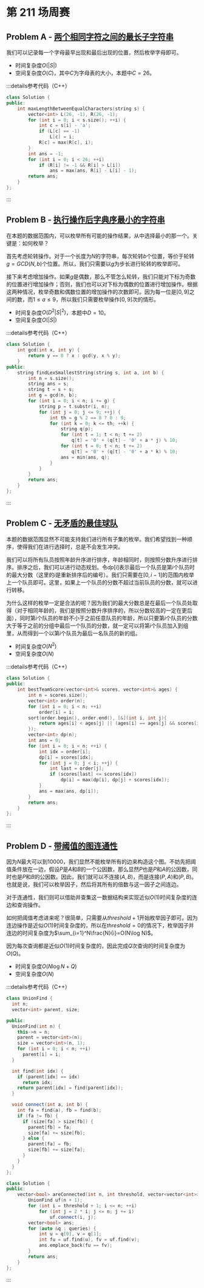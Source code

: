# 第 211 场周赛

## Problem A - [两个相同字符之间的最长子字符串](https://leetcode.cn/problems/largest-substring-between-two-equal-characters/)

我们可以记录每一个字母最早出现和最后出现的位置，然后枚举字母即可。

- 时间复杂度$O(|S|)$
- 空间复杂度$O(C)$，其中$C$为字母表的大小，本题中$C=26$。

:::details参考代码（C++）

```cpp
class Solution {
public:
    int maxLengthBetweenEqualCharacters(string s) {
        vector<int> L(26, -1), R(26, -1);
        for (int i = 0; i < s.size(); ++i) {
            int c = s[i] - 'a';
            if (L[c] == -1)
                L[c] = i;
            R[c] = max(R[c], i);
        }
        int ans = -1;
        for (int i = 0; i < 26; ++i)
            if (R[i] != -1 && R[i] > L[i])
                ans = max(ans, R[i] - L[i] - 1);
        return ans;
    }
};
```

:::

## Problem B - [执行操作后字典序最小的字符串](https://leetcode.cn/problems/lexicographically-smallest-string-after-applying-operations/)

在本题的数据范围内，可以枚举所有可能的操作结果，从中选择最小的那一个。关键是：如何枚举？

首先考虑轮转操作。对于一个长度为$N$的字符串，每次轮转$b$个位置，等价于轮转$g=GCD(N,b)$个位置。所以，我们只需要以$g$为步长进行轮转的枚举即可。

接下来考虑增加操作。如果$g$是偶数，那么不管怎么轮转，我们只能对下标为奇数的位置进行增加操作；否则，我们也可以对下标为偶数的位置进行增加操作。根据这两种情况，枚举奇数和偶数位置的增加操作的次数即可。因为每一位是$[0,9]$之间的数，而$1\leq a\leq9$，所以我们只需要枚举操作$[0,9]$次的情形。

- 时间复杂度$O(D^2|S|^2)$，本题中$D=10$。
- 空间复杂度$O(|S|)$

:::details参考代码（C++）

```cpp
class Solution {
    int gcd(int x, int y) {
        return y == 0 ? x : gcd(y, x % y);
    }
public:
    string findLexSmallestString(string s, int a, int b) {
        int n = s.size();
        string ans = s;
        string t = s + s;
        int g = gcd(n, b);
        for (int i = 0; i < n; i += g) {
            string p = t.substr(i, n);
            for (int j = 0; j <= 9; ++j) {
                int th = g % 2 == 0 ? 0 : 9;
                for (int k = 0; k <= th; ++k) {
                    string q(p);
                    for (int t = 1; t < n; t += 2)
                        q[t] = '0' + (q[t] - '0' + a * j) % 10;
                    for (int t = 0; t < n; t += 2)
                        q[t] = '0' + (q[t] - '0' + a * k) % 10;
                    ans = min(ans, q);
                }
            }
        }
        return ans;
    }
};
```

:::

## Problem C - [无矛盾的最佳球队](https://leetcode.cn/problems/best-team-with-no-conflicts/)

本题的数据范围显然不可能支持我们进行所有子集的枚举。我们希望找到一种顺序，使得我们在进行选择时，总是不会发生冲突。

我们可以将所有队员按照年龄升序进行排序，年龄相同时，则按照分数升序进行排序。排序之后，我们可以进行动态规划。令$dp[i]$表示最后一个队员是第$i$个队员时的最大分数（这里的$i$是重新排序后的编号）。我们只需要在$[0,i-1]$的范围内枚举上一个队员即可。这里，如果上一个队员的分数不超过当前队员的分数，就可以进行转移。

为什么这样的枚举一定是合法的呢？因为我们的最大分数总是在最后一个队员处取得（对于相同年龄的，我们是按照分数升序排序的，所以分数较高的一定在更后面），同时第$i$个队员的年龄不小于之前任意队员的年龄，所以只要第$i$个队员的分数大于等于之前的分组中最后一个队员的分数，就一定可以将第$i$个队员加入到组里，从而得到一个以第$i$个队员为最后一名队员的新的组。

- 时间复杂度$O(N^2)$
- 空间复杂度$O(N)$

:::details参考代码（C++）

```cpp
class Solution {
public:
    int bestTeamScore(vector<int>& scores, vector<int>& ages) {
        int n = scores.size();
        vector<int> order(n);
        for (int i = 0; i < n; ++i)
            order[i] = i;
        sort(order.begin(), order.end(), [&](int i, int j){
            return ages[i] < ages[j] || (ages[i] == ages[j] && scores[i] < scores[j]);
        });
        vector<int> dp(n);
        int ans = 0;
        for (int i = 0; i < n; ++i) {
            int idx = order[i];
            dp[i] = scores[idx];
            for (int j = 0; j < i; ++j) {
                int last = order[j];
                if (scores[last] <= scores[idx])
                    dp[i] = max(dp[i], dp[j] + scores[idx]);
            }
            ans = max(ans, dp[i]);
        }
        return ans;
    }
};
```

:::

## Problem D - [带阈值的图连通性](https://leetcode.cn/problems/graph-connectivity-with-threshold/)

因为$N$最大可以到$10000$，我们显然不能枚举所有的边来构造这个图。不妨先把阈值条件放在一边，假设$P$是$A$和$B$的一个公因数，那么显然$P$也是$P$和$A$的公因数，同时也是$P$和$B$的公因数。因此，我们就可以不连接$(A,B)$，而是连接$(P,A)$和$(P,B)$。也就是说，我们可以枚举因子，然后将其所有的倍数与这一因子之间连边。

对于连通性，我们则可以借助并查集这一数据结构来实现近似$O(1)$时间复杂度的连边和查询操作。

如何把阈值考虑进来呢？很简单，只需要从$threshold+1$开始枚举因子即可。因为连边操作是近似$O(1)$时间复杂度的，所以在$threshold=0$的情况下，枚举因子并连边的时间复杂度为$\sum_{i=1}^N\frac{N}{i}=O(N\log N)$。

因为每次查询都是近似$O(1)$时间复杂度的，因此完成$Q$次查询的时间复杂度为$O(Q)$。

- 时间复杂度$O(N\log N+Q)$
- 空间复杂度$O(N)$

:::details参考代码（C++）

```cpp
class UnionFind {
  int n;
  vector<int> parent, size;

public:
  UnionFind(int n) {
    this->n = n;
    parent = vector<int>(n);
    size = vector<int>(n, 1);
    for (int i = 0; i < n; ++i)
      parent[i] = i;
  }

  int find(int idx) {
    if (parent[idx] == idx)
      return idx;
    return parent[idx] = find(parent[idx]);
  }

  void connect(int a, int b) {
    int fa = find(a), fb = find(b);
    if (fa != fb) {
      if (size[fa] > size[fb]) {
        parent[fb] = fa;
        size[fa] += size[fb];
      } else {
        parent[fa] = fb;
        size[fb] += size[fa];
      }
    }
  }
};

class Solution {
public:
    vector<bool> areConnected(int n, int threshold, vector<vector<int>>& queries) {
        UnionFind uf(n + 1);
        for (int i = threshold + 1; i <= n; ++i)
            for (int j = 2 * i; j <= n; j += i)
                uf.connect(i, j);
        vector<bool> ans;
        for (auto &q : queries) {
            int u = q[0], v = q[1];
            int fu = uf.find(u), fv = uf.find(v);
            ans.emplace_back(fu == fv);
        }
        return ans;
    }
};
```

:::
